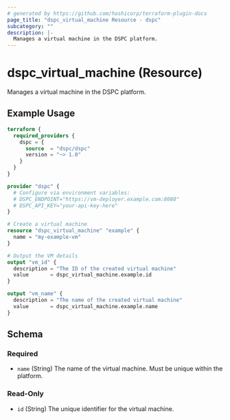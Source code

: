 ```yaml
---
# generated by https://github.com/hashicorp/terraform-plugin-docs
page_title: "dspc_virtual_machine Resource - dspc"
subcategory: ""
description: |-
  Manages a virtual machine in the DSPC platform.
---
```


# dspc_virtual_machine (Resource)

Manages a virtual machine in the DSPC platform.

## Example Usage

```terraform
terraform {
  required_providers {
    dspc = {
      source  = "dspc/dspc"
      version = "~> 1.0"
    }
  }
}

provider "dspc" {
  # Configure via environment variables:
  # DSPC_ENDPOINT="https://vm-deployer.example.com:8080"
  # DSPC_API_KEY="your-api-key-here"
}

# Create a virtual machine
resource "dspc_virtual_machine" "example" {
  name = "my-example-vm"
}

# Output the VM details
output "vm_id" {
  description = "The ID of the created virtual machine"
  value       = dspc_virtual_machine.example.id
}

output "vm_name" {
  description = "The name of the created virtual machine"
  value       = dspc_virtual_machine.example.name
}
```

<!-- schema generated by tfplugindocs -->
## Schema

### Required

- `name` (String) The name of the virtual machine. Must be unique within the platform.

### Read-Only

- `id` (String) The unique identifier for the virtual machine.
